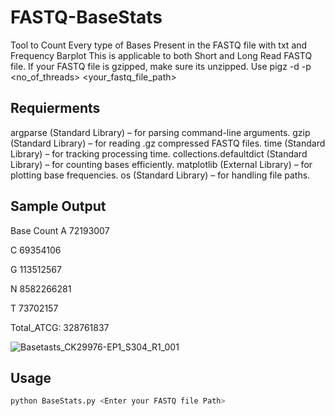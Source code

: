 # FASTQ-BaseStats
Tool to Count Every type of Bases Present in the FASTQ file with txt and Frequency Barplot 
This is applicable to both Short and Long Read FASTQ file. If your FASTQ file is gzipped, make sure its unzipped. Use pigz -d -p <no_of_threads> <your_fastq_file_path>

## Requierments
argparse (Standard Library) – for parsing command-line arguments.
gzip (Standard Library) – for reading .gz compressed FASTQ files.
time (Standard Library) – for tracking processing time.
collections.defaultdict (Standard Library) – for counting bases efficiently.
matplotlib (External Library) – for plotting base frequencies.
os (Standard Library) – for handling file paths.


## Sample Output 
Base	     Count
A	   72193007

C	   69354106

G	   113512567

N	   8582266281

T	   73702157

Total_ATCG: 328761837

![Basetasts_CK29976-EP1_S304_R1_001](https://github.com/user-attachments/assets/d26f5e45-67bf-4346-903b-ba25155a0817)



## Usage
```sh
python BaseStats.py <Enter your FASTQ file Path>



